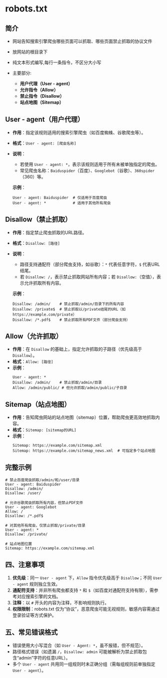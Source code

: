 # robots.txt
<!-- toc --> 

## 简介

- 网站告知搜索引擎爬虫哪些页面可以抓取、哪些页面禁止抓取的协议文件

- 放网站的根目录下

- 纯文本形式编写,每行一条指令，不区分大小写

- 主要部分:
  - **用户代理（User - agent）**
  - **允许指令（Allow）**
  - **禁止指令（Disallow）**
  - **站点地图（Sitemap）**

## User - agent（用户代理）
- **作用**：指定该规则适用的搜索引擎爬虫（如百度蜘蛛、谷歌爬虫等）。
- **格式**：`User - agent: [爬虫名称]`
- **说明**：
  - 若使用 `User - agent: *`，表示该规则适用于所有未被单独指定的爬虫。
  - 常见爬虫名称：`Baiduspider`（百度）、`Googlebot`（谷歌）、`360spider`（360）等。

  **示例**：
  ```
  User - agent: Baiduspider  # 仅适用于百度爬虫
  User - agent: *            # 适用于其他所有爬虫
  ```

## Disallow（禁止抓取）
- **作用**：指定禁止爬虫抓取的URL路径。
- **格式**：`Disallow: [路径]`
- **说明**：
  - 路径支持通配符（部分爬虫支持，如谷歌）：`*` 代表任意字符，`$` 代表URL结尾。
  - 若 `Disallow: /`，表示禁止抓取网站所有内容；若 `Disallow:`（空值），表示允许抓取所有内容。

  **示例**：
  ```
  Disallow: /admin/    # 禁止抓取/admin/目录下的所有内容
  Disallow: /private$  # 禁止抓取以/private结尾的URL（如https://example.com/private）
  Disallow: /*.pdf$    # 禁止抓取所有PDF文件（部分爬虫支持）
  ```

## Allow（允许抓取）
- **作用**：在 `Disallow` 的基础上，指定允许抓取的子路径（优先级高于 `Disallow`）。
- **格式**：`Allow: [路径]`
- **示例**：
  ```
  User - agent: *
  Disallow: /admin/    # 禁止抓取/admin/目录
  Allow: /admin/public/ # 但允许抓取/admin/public/子目录
  ```

## Sitemap（站点地图）
- **作用**：告知爬虫网站的站点地图（sitemap）位置，帮助爬虫更高效地抓取内容。
- **格式**：`Sitemap: [sitemap的URL]`
- **示例**：
  ```
  Sitemap: https://example.com/sitemap.xml
  Sitemap: https://example.com/sitemap_news.xml  # 可指定多个站点地图
  ```


## 完整示例
```
# 禁止百度爬虫抓取/admin/和/user/目录
User - agent: Baiduspider
Disallow: /admin/
Disallow: /user/

# 允许谷歌爬虫抓取所有内容，但禁止PDF文件
User - agent: Googlebot
Allow: /
Disallow: /*.pdf$

# 对其他所有爬虫，仅禁止抓取/private/目录
User - agent: *
Disallow: /private/

# 站点地图位置
Sitemap: https://example.com/sitemap.xml
```


## 四、注意事项
1. **优先级**：同一 `User - agent` 下，`Allow` 指令优先级高于 `Disallow`；不同 `User - agent` 规则独立生效。
2. **通配符支持**：并非所有爬虫都支持 `*` 和 `$`（如百度对通配符支持有限），需参考对应搜索引擎的文档。
3. **注释**：以 `#` 开头的内容为注释，不影响规则执行。
4. **权限限制**：robots.txt 仅为“协议”，恶意爬虫可能无视规则，敏感内容需通过登录验证等方式保护。


## 五、常见错误格式
- 错误使用大小写混合（如 `User - Agent: *`，虽不报错，但不规范）。
- 路径格式错误（如遗漏 `/`，`Disallow: admin` 可能被解析为禁止抓取包含“admin”字符的任意URL）。
- 多个 `User - agent` 共用同一组规则时未正确分组（需每组规则前单独指定 `User - agent`）。